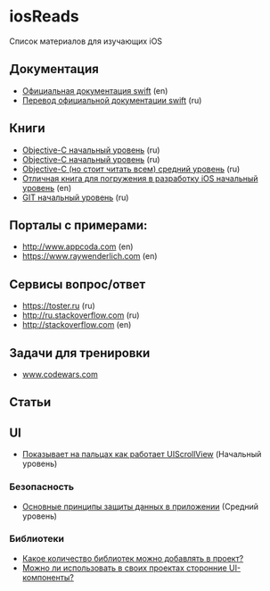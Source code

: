 # iosReads
Список материалов для изучающих iOS

## Документация
* [Официальная документация swift](https://docs.swift.org/swift-book/LanguageGuide/TheBasics.html) (en)
* [Перевод официальной документации swift](https://swiftbook.ru/contents/doc/) (ru)

## Книги
* [Objective-C начальный уровень](http://www.labirint.ru/books/348473/) (ru)
* [Objective-C начальный уровень](https://www.labirint.ru/books/442832/) (ru)
* [Objective-C (но стоит читать всем) средний уровень](https://www.labirint.ru/books/422378/) (ru)
* [Отличная книга для погружения в разработку iOS начальный уровень](https://www.amazon.com/Programming-iOS-11-Controllers-Frameworks/dp/1491999225/ref=sr_1_1?ie=UTF8&qid=1521017016&sr=8-1&keywords=swift+matt) (en)
* [GIT начальный уровень](https://git-scm.com/book/ru/v2) (ru)

## Порталы с примерами:
* http://www.appcoda.com (en)
* https://www.raywenderlich.com (en)

## Сервисы вопрос/ответ
* https://toster.ru (ru)
* http://ru.stackoverflow.com (ru)
* http://stackoverflow.com (en)

## Задачи для тренировки

* www.codewars.com

## Статьи

## UI

* [Показывает на пальцах как работает UIScrollView](https://oleb.net/blog/2014/04/understanding-uiscrollview/) (Начальный уровень)

### Безопасность

* [Основные принципы защиты данных в приложении](https://habrahabr.ru/company/redmadrobot/blog/349272/) (Средний уровень)

### Библиотеки
* [Какое количество библиотек можно добавлять в проект?](https://eli.thegreenplace.net/2017/benefits-of-dependencies-in-software-projects-as-a-function-of-effort/)
* [Можно ли использовать в своих проектах сторонние UI-компоненты?](http://holko.pl/2017/05/31/avoiding-ui-libraries/)
